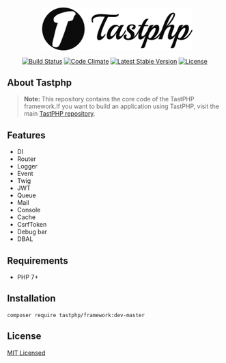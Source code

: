 <p align="center">
    <img height="70%" width="70%" src="https://raw.githubusercontent.com/tastphp-lab/assets/master/logo/tastphp-logo-big.png">
</p>

<p align="center">
<a href="https://travis-ci.org/tastphp/framework"><img src="https://api.travis-ci.org/tastphp/framework.svg?branch=master" alt="Build Status"></a>
<a href="https://codeclimate.com/github/tastphp/framework"><img src="https://codeclimate.com/github/tastphp/framework/badges/gpa.svg" alt="Code Climate"></a>
<a href="https://packagist.org/packages/tastphp/framework"><img src="https://poser.pugx.org/tastphp/framework/v/stable" alt="Latest Stable Version"></a>
<a href="https://packagist.org/packages/tastphp/framework"><img src="https://poser.pugx.org/tastphp/framework/license" alt="License"></a>
</p>

## About Tastphp
>  **Note:** This repository contains the core code of the TastPHP framework.If you want to build an application using TastPHP, visit the main [TastPHP repository](https://github.com/tastphp/tastphp).

## Features

* DI
* Router
* Logger
* Event
* Twig
* JWT
* Queue
* Mail
* Console
* Cache
* CsrfToken
* Debug bar
* DBAL

## Requirements

  * PHP 7+


## Installation

```
composer require tastphp/framework:dev-master
```


## License
[MIT Licensed](http://www.opensource.org/licenses/MIT)
